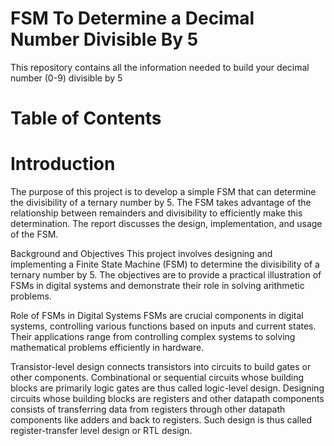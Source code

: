 # FSM To Determine a Decimal Number Divisible By 5
This repository contains all the information needed to build your decimal number (0-9) divisible by 5 

# Table of Contents



# Introduction

The purpose of this project is to develop a simple FSM that can determine the divisibility of a ternary number by 5. The FSM takes advantage of the relationship between remainders and divisibility to efficiently make this determination. The report discusses the design, implementation, and usage of the FSM.




Background and Objectives
This project involves designing and implementing a Finite State Machine (FSM) to determine the divisibility of a ternary number by 5. The objectives are to provide a practical illustration of FSMs in digital systems and demonstrate their role in solving arithmetic problems.

Role of FSMs in Digital Systems
FSMs are crucial components in digital systems, controlling various functions based on inputs and current states. Their applications range from controlling complex systems to solving mathematical problems efficiently in hardware.







Transistor-level design connects transistors into circuits to build gates or other components. Combinational or sequential circuits whose building blocks are primarily logic gates are thus called logic-level design. Designing circuits whose building blocks are registers and other datapath components consists of transferring data from registers through other datapath components like adders and back to registers. Such design is thus called register-transfer level design or RTL design.
